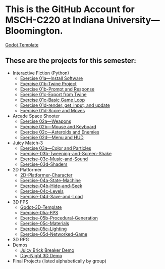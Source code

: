 # This is the GitHub Account for MSCH-C220 at Indiana University—Bloomington.

[Godot Template](https://github.com/BL-MSCH-C220-S22/Godot-Template)

## These are the projects for this semester:
 - Interactive Fiction (Python)
   - [Exercise 01a—Install Software](https://github.com/BL-MSCH-C220-S22/Exercise-01a-Install-Software)
   - [Exercise 01b-Twine Project](https://github.com/BL-MSCH-C220-S22/Exercise-01b-Twine-Project)
   - [Exercise 01b-Prompt and Response](https://github.com/BL-MSCH-C220-S22/Exercise-01b-Prompt-and-Response)
   - [Exercise 01c-Export from Twine](https://github.com/BL-MSCH-C220-S22/Exercise-01c-Export-from-Twine)
   - [Exercise 01c-Basic Game Loop](https://github.com/BL-MSCH-C220-S22/Exercise-01c-Basic-Game-Loop)
   - [Exercise 01d-render, get_input, and update](https://github.com/BL-MSCH-C220-S22/Exercise-01d-render-get_input-update)
   - [Exercise 01d-Score and Moves](https://github.com/BL-MSCH-C220-S22/Exercise-01d-Score-and-Moves)
 - Arcade Space Shooter
   - [Exercise 02a—Weapons](https://github.com/BL-MSCH-C220-S22/Exercise-02a-Weapons)
   - [Exercise 02b—Mouse and Keyboard](https://github.com/BL-MSCH-C220-S22/Exercise-02b-Mouse-and-Keyboard)
   - [Exercise 02c—Asteroids and Enemies](https://github.com/BL-MSCH-C220-S22/Exercise-02c-Asteroids-and-Enemies)
   - [Exercise 02d—Menu and HUD](https://github.com/BL-MSCH-C220-S22/Exercise-02d-Menu-and-HUD)
 - Juicy Match-3
   - [Exercise 03a—Color and Particles](https://github.com/BL-MSCH-C220-S22/Exercise-03a-Color-and-Particles)
   - [Exercise-03b-Tweening-and-Screen-Shake](https://github.com/BL-MSCH-C220-S22/Exercise-03b-Tweening-and-Screen-Shake)
   - [Exercise-03c-Music-and-Sound](https://github.com/BL-MSCH-C220-S22/Exercise-03c-Music-and-Sound)
   - [Exercise-03d-Shaders](https://github.com/BL-MSCH-C220-S22/Exercise-03d-Shaders)
 - 2D Platformer
   - [2D-Platformer-Character](https://github.com/BL-MSCH-C220-S22/2D-Platformer-Character)
   - [Exercise-04a-State-Machine](https://github.com/BL-MSCH-C220-S22/Exercise-04a-State-Machine)
   - [Exercise-04b-Hide-and-Seek](https://github.com/BL-MSCH-C220-S22/Exercise-04b-Hide-and-Seek)
   - [Exercise-04c-Levels](https://github.com/BL-MSCH-C220-S22/Exercise-04c-Levels)
   - [Exercise-04d-Save-and-Load](https://github.com/BL-MSCH-C220-S22/Exercise-04d-Save-and-Load)
 - 3D FPS
   - [Godot-3D-Template](https://github.com/BL-MSCH-C220-S22/Godot-3D-Template)
   - [Exercise-05a-FPS](https://github.com/BL-MSCH-C220-S22/Exercise-05a-FPS)
   - [Exercise-05b-Procedural-Generation](https://github.com/BL-MSCH-C220-S22/Exercise-05b-Procedural-Generation)
   - [Exercise-05c-Materials](https://github.com/BL-MSCH-C220-S22/Exercise-05c-Materials)
   - [Exercise-05c-Lighting](https://github.com/BL-MSCH-C220-S22/Exercise-05c-Lighting)
   - [Exercise-05d-Networked-Game](https://github.com/BL-MSCH-C220-S22/Exercise-05d-Networked-Game)
 - 3D RPG
   <!--
   - [Godot-3D-Template](https://github.com/BL-MSCH-C220-S22/Godot-3D-Template)
   - [3D-Character](https://github.com/BL-MSCH-C220-S22/3D-Character)
   - [Exercise-06a-Create-a-Model](https://github.com/BL-MSCH-C220-S22/Exercise-06a-Create-a-Model)
   - [Exercise-06b-Animation](https://github.com/BL-MSCH-C220-S22/Exercise-06b-Animation)
   - [Exercise-06b-Handheld-Weapon](https://github.com/BL-MSCH-C220-S22/Exercise-06b-Handheld-Weapon)
   - [Exercise-06c-Dialogue](https://github.com/BL-MSCH-C220-S22/Exercise-06c-Dialogue)
   - [Exercise-06d-Unit-Testing](https://github.com/BL-MSCH-C220-S22/Exercise-06d-Unit-Testing)
   - [Exercise-06d-3D-Particles](https://github.com/BL-MSCH-C220-S22/Exercise-06d-3D-Particles)
   -->
 - Demos
   - [Juicy Brick Breaker Demo](https://github.com/BL-MSCH-C220-S22/Juicy-Breakout)
   - [Day-Night 3D Demo](https://github.com/BL-MSCH-C220-S22/Day-Night-3D-Demo)
 - Final Projects (listed alphabetically by group)

